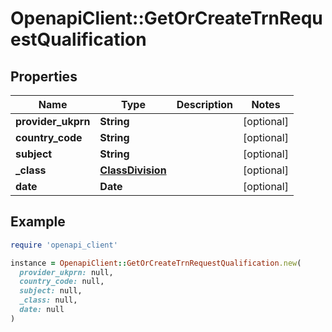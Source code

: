 # OpenapiClient::GetOrCreateTrnRequestQualification

## Properties

| Name | Type | Description | Notes |
| ---- | ---- | ----------- | ----- |
| **provider_ukprn** | **String** |  | [optional] |
| **country_code** | **String** |  | [optional] |
| **subject** | **String** |  | [optional] |
| **_class** | [**ClassDivision**](ClassDivision.md) |  | [optional] |
| **date** | **Date** |  | [optional] |

## Example

```ruby
require 'openapi_client'

instance = OpenapiClient::GetOrCreateTrnRequestQualification.new(
  provider_ukprn: null,
  country_code: null,
  subject: null,
  _class: null,
  date: null
)
```

